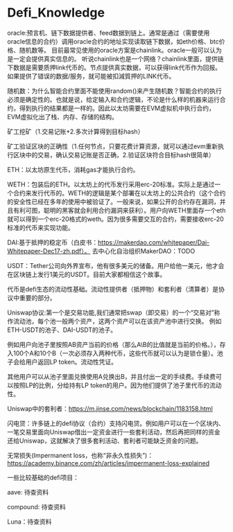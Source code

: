 # Defi_Knowledge

oracle:预言机、链下数据提供者、feed数据到链上。通常是通过（需要使用oracle信息的合约）调用oracle合约的地址实现读取链下数据，如eth价格、btc价格、随机数等。
目前最常见使用的oracle方案是chainlink。oracle一般可以认为是一定会提供真实信息的。
听说chainlink也是一个网络？chainlink里面，提供链下数据是需要质押link代币的。节点提供真实数据，可以获得link代币作为回报。如果提供了错误的数据/服务，就可能被扣減質押的LINK代币。

随机数：为什么智能合约里面不能使用random()来产生随机数？智能合约的执行必须是确定性的。也就是说，给定输入和合约逻辑，不论是什么样的机器来运行合约，得到执行的结果都是一样的。因此以太坊需要在EVM虚拟机中执行合约，EVM虚拟化出了栈、内存、存储的结构。

矿工挖矿（1.交易记账+2.多次计算得到目标hash）

矿工验证区块的正确性（1.任何节点，只要花费计算资源，就可以通过evm重新执行区块中的交易，确认交易记账是否正确，2.验证区块符合目标hash很简单）

ETH：以太坊原生代币，消耗gas才能执行合约。

WETH：包装后的ETH。以太坊上的代币发行采用erc-20标准。实际上是通过一个合约来发行代币的。WETH的逻辑是某个部署在以太坊上的公共合约（这个合约的安全性已经在多年的使用中被验证了。一般来说，如果公开的合约存在漏洞，并且有利可图，聪明的黑客就会利用合约漏洞来获利）。用户向WETH里面存一个eth就可以得到一个erc-20格式的weth。因为很多需要交互的合约，需要接收erc-20标准的代币来实现功能。

DAI:基于抵押的稳定币（白皮书：https://makerdao.com/whitepaper/Dai-Whitepaper-Dec17-zh.pdf）。
去中心化自治组织MakerDAO：TODO

USDT：Tether公司向外界宣布，他有很多美元的储备。用户给他一美元，他才会在区块链上发行1美元的USDT。目前大家都相信这个故事。

代币是defi生态的流动性基础。流动性提供者（抵押物）和套利者（清算者）是协议中重要的部分。

Uniswap协议:第一个是交易功能,我们通常把swap（即交易）的一个“交易对”称作流动池，每个池一般两个资产，这两个资产可以在该资产池中进行交换。
例如ETH-USDT的池子、DAI-USDT的池子。

例如用户向池子里按照AB资产当前的价格（那么A\B的比值就是当前的价格。），存入100个A和10个B（一次必须存入两种代币，这些代币就可以认为是锁仓量）。池子会给用户返回LP token。流动性凭证。

其他用户可以从池子里面兑换使用A兑换出B，并且付出一定的手续费。手续费可以按照LP的比例，分给持有LP token的用户。因为他们提供了池子里代币的流动性。

Uniswap中的套利者：https://m.jinse.com/news/blockchain/1183158.html

闪电贷：许多链上的defi协议（合约）支持闪电贷。例如用户可以在一个区块内、一笔交易里面向Uniswap借出一定资金进行一些套利活动，然后再把同样的资金还给Uniswap，这就解决了很多套利活动、套利者可能缺乏资金的问题。

无常损失(Impermanent loss，也称“非永久性损失”)：https://academy.binance.com/zh/articles/impermanent-loss-explained

一些比较基础的defi项目：

aave: 待查资料

compound: 待查资料

Luna：待查资料


